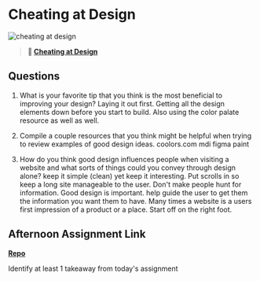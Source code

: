 # Cheating at Design

![cheating at design](https://bcw.blob.core.windows.net/public/img/courses/5247609446691139)

> **📖 [Cheating at Design](https://codeworksacademy.com/fs-student-guide/resources/wk1/04-Cheating-at-Design)**

## Questions

1. What is your favorite tip that you think is the most beneficial to improving your design?
Laying it out first. Getting all the design elements down before you start to build. Also using the color palate resource as well as well. 

2. Compile a couple resources that you think might be helpful when trying to review examples of good design ideas.
coolors.com
mdi
figma
paint

3. How do you think good design influences people when visiting a website and what sorts of things could you convey through design alone?
keep it simple (clean) yet keep it interesting. Put scrolls in so keep a long site manageable to the user. Don't make people hunt for information. 
Good design is important. help guide the user to get them the information you want them to have. 
Many times a website is a users first impression of a product or a place. Start off on the right foot. 
## Afternoon Assignment Link

**[Repo](https://github.com/hannahprather/bootstrapclonesite)**

Identify at least 1 takeaway from today's assignment
